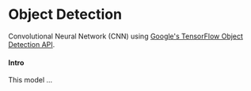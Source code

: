 # Object Detection
Convolutional Neural Network (CNN)
using [Google's TensorFlow Object Detection API](https://github.com/tensorflow/models/tree/master/research/object_detection).

#### Intro
This model ...

